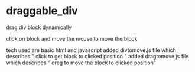 # draggable_div
drag div block dynamically
<p>click on block and move the mouse to move the block </p>
tech used are basic html and javascript
added  divtomove.js file which describes " click to get block to clicked position "
added dragtomove.js file which describes " drag to move the block to clicked position"
</p>
